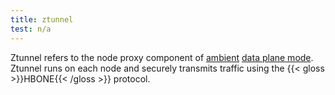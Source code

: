 ```yaml
---
title: ztunnel
test: n/a
---
```


Ztunnel refers to the node proxy component of [ambient](/docs/reference/glossary/#ambient) [data plane mode](/docs/reference/glossary/#data-plane-mode).
Ztunnel runs on each node and securely transmits traffic using the {{< gloss >}}HBONE{{< /gloss >}} protocol.
